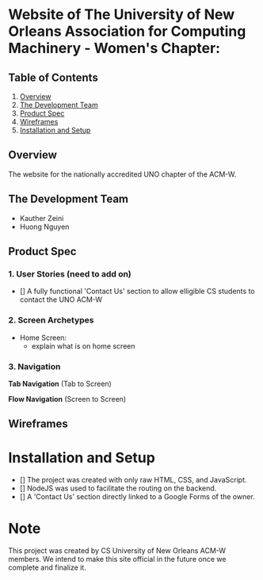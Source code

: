 # Website of The University of New Orleans Association for Computing Machinery - Women's Chapter:

## Table of Contents
1. [Overview](#Overview)
2. [The Development Team](#The-Development-Team)
3. [Product Spec](#Product-Spec)
4. [Wireframes](#Wireframes)
5. [Installation and Setup](#Installation-and-Setup)

## Overview
The website for the nationally accredited UNO chapter of the ACM-W.

## The Development Team
- Kauther Zeini
- Huong Nguyen

## Product Spec
### 1. User Stories (need to add on)
- [] A fully functional 'Contact Us' section to allow elligible CS students to contact the UNO ACM-W

### 2. Screen Archetypes
* Home Screen: 
  * explain what is on home screen


### 3. Navigation


**Tab Navigation** (Tab to Screen)


**Flow Navigation** (Screen to Screen)




## Wireframes

# Installation and Setup
- [] The project was created with only raw HTML, CSS, and JavaScript.
- [] NodeJS was used to facilitate the routing on the backend.
- [] A 'Contact Us' section directly linked to a Google Forms of the owner.

# Note
This project was created by CS University of New Orleans ACM-W members. We intend to make this site official in the future once we complete and finalize it.



